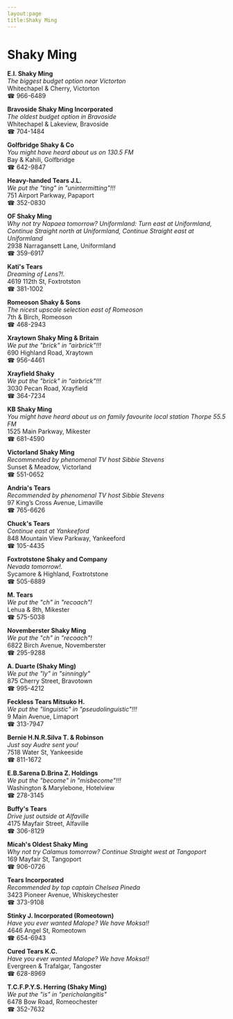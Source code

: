 ```yaml
---
layout:page
title:Shaky Ming
---
```

# Shaky Ming

**E.I. Shaky Ming**  
_The biggest budget option near Victorton_  
Whitechapel & Cherry, Victorton  
☎ 966-6489



**Bravoside Shaky Ming Incorporated**  
_The oldest budget option in Bravoside_  
Whitechapel & Lakeview, Bravoside  
☎ 704-1484



**Golfbridge Shaky & Co**  
_You might have heard about us on 130.5 FM_  
Bay & Kahili, Golfbridge  
☎ 642-9847



**Heavy-handed Tears J.L.**  
_We put the "ting" in "unintermitting"!!!_  
751 Airport Parkway, Papaport  
☎ 352-0830



**OF Shaky Ming**  
_Why not try Napaea tomorrow? 
Uniformland: Turn east at Uniformland, Continue Straight north at Uniformland, Continue Straight east at Uniformland_  
2938 Narragansett Lane, Uniformland  
☎ 359-6917



**Kati's Tears**  
_Dreaming of Lens?!._  
4619 112th St, Foxtrotston  
☎ 381-1002



**Romeoson Shaky & Sons**  
_The nicest upscale selection east of Romeoson_  
7th & Birch, Romeoson  
☎ 468-2943



**Xraytown Shaky Ming & Britain**  
_We put the "brick" in "airbrick"!!!_  
690 Highland Road, Xraytown  
☎ 956-4461



**Xrayfield Shaky**  
_We put the "brick" in "airbrick"!!!_  
3030 Pecan Road, Xrayfield  
☎ 364-7234



**KB Shaky Ming**  
_You might have heard about us on family favourite local station Thorpe 55.5 FM_  
1525 Main Parkway, Mikester  
☎ 681-4590



**Victorland Shaky Ming**  
_Recommended by phenomenal TV host Sibbie Stevens_  
Sunset & Meadow, Victorland  
☎ 551-0652



**Andria's Tears**  
_Recommended by phenomenal TV host Sibbie Stevens_  
97 King’s Cross Avenue, Limaville  
☎ 765-6626



**Chuck's Tears**  
_Continue east at Yankeeford_  
848 Mountain View Parkway, Yankeeford  
☎ 105-4435



**Foxtrotstone Shaky and Company**  
_Nevada tomorrow!._  
Sycamore & Highland, Foxtrotstone  
☎ 505-6889



**M. Tears**  
_We put the "ch" in "recoach"!_  
Lehua & 8th, Mikester  
☎ 575-5038



**Novemberster Shaky Ming**  
_We put the "ch" in "recoach"!_  
6822 Birch Avenue, Novemberster  
☎ 295-9288



**A. Duarte (Shaky Ming)**  
_We put the "ly" in "sinningly"_  
875 Cherry Street, Bravotown  
☎ 995-4212



**Feckless Tears Mitsuko H.**  
_We put the "linguistic" in "pseudolinguistic"!!!_  
9 Main Avenue, Limaport  
☎ 313-7947



**Bernie H.N.R.Silva T. & Robinson**  
_Just say Audre sent you!_  
7518 Water St, Yankeeside  
☎ 811-1672



**E.B.Sarena D.Brina Z. Holdings**  
_We put the "become" in "misbecome"!!!_  
Washington & Marylebone, Hotelview  
☎ 278-3145



**Buffy's Tears**  
_Drive just outside at Alfaville_  
4175 Mayfair Street, Alfaville  
☎ 306-8129



**Micah's Oldest Shaky Ming**  
_Why not try Calamus tomorrow? 
Continue Straight west at Tangoport_  
169 Mayfair St, Tangoport  
☎ 906-0726



**Tears Incorporated**  
_Recommended by top captain Chelsea Pineda_  
3423 Pioneer Avenue, Whiskeychester  
☎ 373-9108



**Stinky J. Incorporated (Romeotown)**  
_Have you ever wanted Malope? We have Moksa!!_  
4646 Angel St, Romeotown  
☎ 654-6943



**Cured Tears K.C.**  
_Have you ever wanted Malope? We have Moksa!!_  
Evergreen & Trafalgar, Tangoster  
☎ 628-8969



**T.C.F.P.Y.S. Herring (Shaky Ming)**  
_We put the "is" in "pericholangitis"_  
6478 Bow Road, Romeochester  
☎ 352-7632



